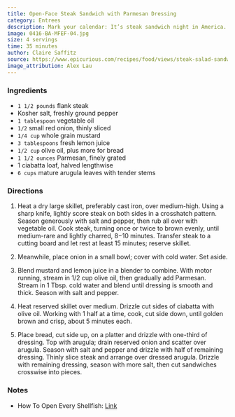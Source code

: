```yaml
---
title: Open-Face Steak Sandwich with Parmesan Dressing
category: Entrees
description: Mark your calendar: It’s steak sandwich night in America. Feeling virtuous? Remove the bread and…voilà: steak salad!
image: 0416-BA-MFEF-04.jpg
size: 4 servings
time: 35 minutes
author: Claire Saffitz
source: https://www.epicurious.com/recipes/food/views/steak-salad-sandwich-with-parmesan-dressing#reviews
image_attribution: Alex Lau
---
```


### Ingredients

* `1 1/2 pounds` flank steak
* Kosher salt, freshly ground pepper
* `1 tablespoon` vegetable oil
* `1/2` small red onion, thinly sliced
* `1/4 cup` whole grain mustard
* `3 tablespoons` fresh lemon juice
* `1/2 cup` olive oil, plus more for bread
* `1 1/2 ounces` Parmesan, finely grated
* 1 ciabatta loaf, halved lengthwise
* `6 cups` mature arugula leaves with tender stems

### Directions

1. Heat a dry large skillet, preferably cast iron, over medium-high. Using a sharp knife, lightly score steak on both sides in a crosshatch pattern. Season generously with salt and pepper, then rub all over with vegetable oil. Cook steak, turning once or twice to brown evenly, until medium-rare and lightly charred, 8−10 minutes. Transfer steak to a cutting board and let rest at least 15 minutes; reserve skillet.

2. Meanwhile, place onion in a small bowl; cover with cold water. Set aside.

3. Blend mustard and lemon juice in a blender to combine. With motor running, stream in 1/2 cup olive oil, then gradually add Parmesan. Stream in 1 Tbsp. cold water and blend until dressing is smooth and thick. Season with salt and pepper.

4. Heat reserved skillet over medium. Drizzle cut sides of ciabatta with olive oil. Working with 1 half at a time, cook, cut side down, until golden brown and crisp, about 5 minutes each.

5. Place bread, cut side up, on a platter and drizzle with one-third of dressing. Top with arugula; drain reserved onion and scatter over arugula. Season with salt and pepper and drizzle with half of remaining dressing. Thinly slice steak and arrange over dressed arugula. Drizzle with remaining dressing, season with more salt, then cut sandwiches crosswise into pieces.

### Notes

* How To Open Every Shellfish: [Link](https://www.epicurious.com/video/watch/every-method-how-to-open-every-shellfish)
